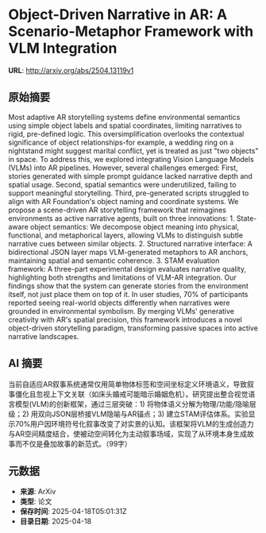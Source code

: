 # Object-Driven Narrative in AR: A Scenario-Metaphor Framework with VLM Integration

**URL**: http://arxiv.org/abs/2504.13119v1

## 原始摘要

Most adaptive AR storytelling systems define environmental semantics using
simple object labels and spatial coordinates, limiting narratives to rigid,
pre-defined logic. This oversimplification overlooks the contextual
significance of object relationships-for example, a wedding ring on a
nightstand might suggest marital conflict, yet is treated as just "two objects"
in space. To address this, we explored integrating Vision Language Models
(VLMs) into AR pipelines. However, several challenges emerged: First, stories
generated with simple prompt guidance lacked narrative depth and spatial usage.
Second, spatial semantics were underutilized, failing to support meaningful
storytelling. Third, pre-generated scripts struggled to align with AR
Foundation's object naming and coordinate systems. We propose a scene-driven AR
storytelling framework that reimagines environments as active narrative agents,
built on three innovations: 1. State-aware object semantics: We decompose
object meaning into physical, functional, and metaphorical layers, allowing
VLMs to distinguish subtle narrative cues between similar objects. 2.
Structured narrative interface: A bidirectional JSON layer maps VLM-generated
metaphors to AR anchors, maintaining spatial and semantic coherence. 3. STAM
evaluation framework: A three-part experimental design evaluates narrative
quality, highlighting both strengths and limitations of VLM-AR integration. Our
findings show that the system can generate stories from the environment itself,
not just place them on top of it. In user studies, 70% of participants reported
seeing real-world objects differently when narratives were grounded in
environmental symbolism. By merging VLMs' generative creativity with AR's
spatial precision, this framework introduces a novel object-driven storytelling
paradigm, transforming passive spaces into active narrative landscapes.


## AI 摘要

当前自适应AR叙事系统通常仅用简单物体标签和空间坐标定义环境语义，导致叙事僵化且忽视上下文关联（如床头婚戒可能暗示婚姻危机）。研究提出整合视觉语言模型(VLM)的创新框架，通过三层突破：1) 将物体语义分解为物理/功能/隐喻层级；2) 用双向JSON层桥接VLM隐喻与AR锚点；3) 建立STAM评估体系。实验显示70%用户因环境符号化叙事改变了对实景的认知。该框架将VLM的生成创造力与AR空间精度结合，使被动空间转化为主动叙事场域，实现了从环境本身生成故事而不仅是叠加故事的新范式。（99字）

## 元数据

- **来源**: ArXiv
- **类型**: 论文
- **保存时间**: 2025-04-18T05:01:31Z
- **目录日期**: 2025-04-18
